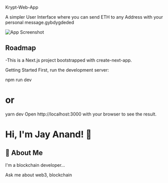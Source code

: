 
Krypt-Web-App

A simpler User Interface where you can send ETH to any Address with your personal message.gybdygdeded



![App Screenshot](https://user-images.githubusercontent.com/113882904/191046419-0f57f215-4cc1-4744-9a7b-bb07a1c9b4bf.jpg)


## Roadmap

-This is a Next.js project bootstrapped with create-next-app.

Getting Started
First, run the development server:

npm run dev
# or
yarn dev
Open http://localhost:3000 with your browser to see the result.




# Hi, I'm Jay Anand! 👋


## 🚀 About Me
I'm a blockchain developer...

Ask me about web3, blockchain


